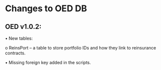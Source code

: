 # Changes to OED DB

## OED v1.0.2:

•	New tables:

  o	ReinsPort – a table to store portfolio IDs and how they link to reinsurance contracts.

•	Missing foreign key added in the scripts.
